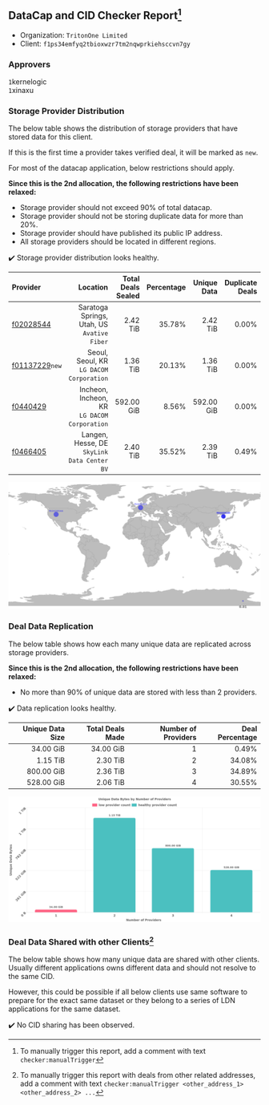 ## DataCap and CID Checker Report[^1]
 - Organization: `TritonOne Limited`
 - Client: `f1ps34emfyq2tbioxwzr7tm2nqwprkiehsccvn7gy`
### Approvers
`1`kernelogic<br/>`1`xinaxu

### Storage Provider Distribution
The below table shows the distribution of storage providers that have stored data for this client.

If this is the first time a provider takes verified deal, it will be marked as `new`.

For most of the datacap application, below restrictions should apply.

**Since this is the 2nd allocation, the following restrictions have been relaxed:**
 - Storage provider should not exceed 90% of total datacap.
 - Storage provider should not be storing duplicate data for more than 20%.
 - Storage provider should have published its public IP address.
 - All storage providers should be located in different regions.

✔️ Storage provider distribution looks healthy.

| Provider                                                    |                                        Location | Total Deals Sealed | Percentage | Unique Data | Duplicate Deals |
| :---------------------------------------------------------- | ----------------------------------------------: | -----------------: | ---------: | ----------: | --------------: |
| [f02028544](https://filfox.info/en/address/f02028544)       |  Saratoga Springs, Utah, US<br/>`Avative Fiber` |           2.42 TiB |     35.78% |    2.42 TiB |           0.00% |
| [f01137229](https://filfox.info/en/address/f01137229)`new`  |     Seoul, Seoul, KR<br/>`LG DACOM Corporation` |           1.36 TiB |     20.13% |    1.36 TiB |           0.00% |
| [f0440429](https://filfox.info/en/address/f0440429)         | Incheon, Incheon, KR<br/>`LG DACOM Corporation` |         592.00 GiB |      8.56% |  592.00 GiB |           0.00% |
| [f0466405](https://filfox.info/en/address/f0466405)         |  Langen, Hesse, DE<br/>`SkyLink Data Center BV` |           2.40 TiB |     35.52% |    2.39 TiB |           0.49% |

<img src="https://raw.githubusercontent.com/data-preservation-programs/filplus-checker-assets/main/filecoin-project/filecoin-plus-large-datasets/issues/1943/1687781786227.png"/>

### Deal Data Replication
The below table shows how each many unique data are replicated across storage providers.


**Since this is the 2nd allocation, the following restrictions have been relaxed:**
- No more than 90% of unique data are stored with less than 2 providers.

✔️ Data replication looks healthy.

| Unique Data Size | Total Deals Made | Number of Providers | Deal Percentage |
| ---------------: | ---------------: | ------------------: | --------------: |
|        34.00 GiB |        34.00 GiB |                   1 |           0.49% |
|         1.15 TiB |         2.30 TiB |                   2 |          34.08% |
|       800.00 GiB |         2.36 TiB |                   3 |          34.89% |
|       528.00 GiB |         2.06 TiB |                   4 |          30.55% |

<img src="https://raw.githubusercontent.com/data-preservation-programs/filplus-checker-assets/main/filecoin-project/filecoin-plus-large-datasets/issues/1943/1687781787446.png"/>

### Deal Data Shared with other Clients[^3]
The below table shows how many unique data are shared with other clients.
Usually different applications owns different data and should not resolve to the same CID.

However, this could be possible if all below clients use same software to prepare for the exact same dataset or they belong to a series of LDN applications for the same dataset.

✔️ No CID sharing has been observed.

[^1]: To manually trigger this report, add a comment with text `checker:manualTrigger`

[^2]: Deals from those addresses are combined into this report as they are specified with `checker:manualTrigger`

[^3]: To manually trigger this report with deals from other related addresses, add a comment with text `checker:manualTrigger <other_address_1> <other_address_2> ...`
